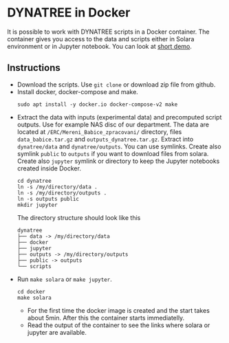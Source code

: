 # DYNATREE in Docker

It is possible to work with DYNATREE scripts in a Docker container. The container gives you access to the data and scripts either in Solara environment or in Jupyter notebook.
You can look at [short demo](https://youtu.be/Li-lFeIvkjs).

## Instructions

* Download the scripts. Use `git clone` or download zip file from github.
* Install docker, docker-compose and make.
  ```
  sudo apt install -y docker.io docker-compose-v2 make
  ```
* Extract the data with inputs (experimental data) and precomputed script outputs. Use for example NAS disc of our department. The data are located
  at `/ERC/Mereni_Babice_zpracovani/` directory, files 
  `data_babice.tar.gz` and `outputs_dynatree.tar.gz`. Extract into `dynatree/data` and `dynatree/outputs`.
  You can use symlinks. Create also symlink `public` to `outputs` if you want to download files from solara. 
  Create also `jupyter` symlink or directory to keep the Jupyter notebooks created inside Docker.
  ```
  cd dynatree
  ln -s /my/directory/data .
  ln -s /my/directory/outputs .
  ln -s outputs public
  mkdir jupyter
  ```
  The directory structure should look like this
  ```
  dynatree
  ├── data -> /my/directory/data
  ├── docker
  ├── jupyter
  ├── outputs -> /my/directory/outputs
  ├── public -> outputs
  └── scripts
  ```
* Run `make solara` or `make jupyter`. 
  ```
  cd docker
  make solara
  ```
  * For the first time the docker image is created and the start takes about 5min. After this the container starts immediatelly. 
  * Read the output of the container to see the links where solara or jupyter are available. 
